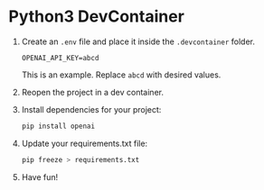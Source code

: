 # Python3 DevContainer

1. Create an `.env` file and place it inside the `.devcontainer` folder.

    ```text
    OPENAI_API_KEY=abcd
    ```

    This is an example. Replace `abcd` with desired values.

2. Reopen the project in a dev container.

3. Install dependencies for your project:

    ```bash
    pip install openai
    ```

4. Update your requirements.txt file:

    ```bash
    pip freeze > requirements.txt
    ```

5. Have fun!
